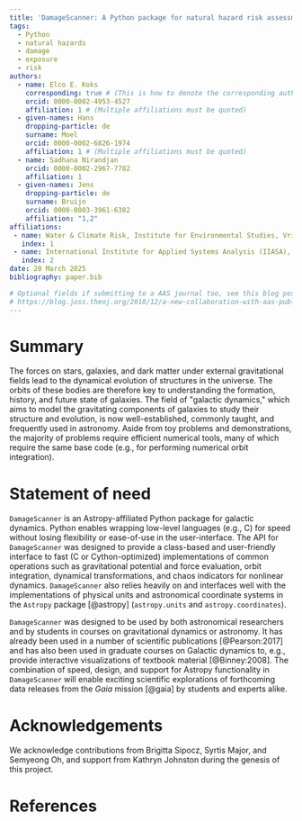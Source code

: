 ```yaml
---
title: 'DamageScanner: A Python package for natural hazard risk assessments'
tags:
  - Python
  - natural hazards
  - damage
  - exposure
  - risk
authors:
  - name: Elco E. Koks
    corresponding: true # (This is how to denote the corresponding author)
    orcid: 0000-0002-4953-4527
    affiliation: 1 # (Multiple affiliations must be quoted)
  - given-names: Hans
    dropping-particle: de
    surname: Moel
    orcid: 0000-0002-6826-1974
    affiliation: 1 # (Multiple affiliations must be quoted)
  - name: Sadhana Nirandjan
    orcid: 0000-0002-2967-7782
    affiliation: 1
  - given-names: Jens
    dropping-particle: de
    surname: Bruijn
    orcid: 0000-0003-3961-6382
    affiliation: "1,2"
affiliations:
 - name: Water & Climate Risk, Institute for Environmental Studies, Vrije Universiteit Amsterdam, The Netherlands
   index: 1
 - name: International Institute for Applied Systems Analysis (IIASA), Laxenburg, Austria
   index: 2
date: 20 March 2025
bibliography: paper.bib

# Optional fields if submitting to a AAS journal too, see this blog post:
# https://blog.joss.theoj.org/2018/12/a-new-collaboration-with-aas-publishing
---
```


# Summary

The forces on stars, galaxies, and dark matter under external gravitational
fields lead to the dynamical evolution of structures in the universe. The orbits
of these bodies are therefore key to understanding the formation, history, and
future state of galaxies. The field of "galactic dynamics," which aims to model
the gravitating components of galaxies to study their structure and evolution,
is now well-established, commonly taught, and frequently used in astronomy.
Aside from toy problems and demonstrations, the majority of problems require
efficient numerical tools, many of which require the same base code (e.g., for
performing numerical orbit integration).

# Statement of need

`DamageScanner` is an Astropy-affiliated Python package for galactic dynamics. Python
enables wrapping low-level languages (e.g., C) for speed without losing
flexibility or ease-of-use in the user-interface. The API for `DamageScanner` was
designed to provide a class-based and user-friendly interface to fast (C or
Cython-optimized) implementations of common operations such as gravitational
potential and force evaluation, orbit integration, dynamical transformations,
and chaos indicators for nonlinear dynamics. `DamageScanner` also relies heavily on and
interfaces well with the implementations of physical units and astronomical
coordinate systems in the `Astropy` package [@astropy] (`astropy.units` and
`astropy.coordinates`).

`DamageScanner` was designed to be used by both astronomical researchers and by
students in courses on gravitational dynamics or astronomy. It has already been
used in a number of scientific publications [@Pearson:2017] and has also been
used in graduate courses on Galactic dynamics to, e.g., provide interactive
visualizations of textbook material [@Binney:2008]. The combination of speed,
design, and support for Astropy functionality in `DamageScanner` will enable exciting
scientific explorations of forthcoming data releases from the *Gaia* mission
[@gaia] by students and experts alike.

# Acknowledgements

We acknowledge contributions from Brigitta Sipocz, Syrtis Major, and Semyeong
Oh, and support from Kathryn Johnston during the genesis of this project.

# References

